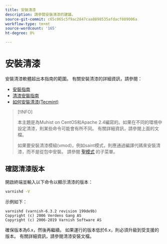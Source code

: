 ```yaml
---
title: 安裝清漆
description: 請參閱安裝清漆的建議。
source-git-commit: c65c065c5f9ac2847caa8898535afdacf089006a
workflow-type: tm+mt
source-wordcount: '165'
ht-degree: 0%

---
```



# 安裝清漆

安裝清漆軟體超出本指南的範圍。 有關安裝清漆的詳細資訊，請參閱：

- [安裝指南](https://www.varnish-software.com/developers/tutorials/installing-varnish-ubuntu/)
- [清漆安裝指南](https://www.varnish-cache.org/docs)
- [如何安裝清漆(Tecmint)](https://www.tecmint.com/install-varnish-cache-web-accelerator/)

>[!INFO]
>
>本主題是為Muhist on CentOS和Apache 2.4編寫的。如果在不同的環境中設定清漆，則某些命令可能會有所不同。 有關詳細資訊，請參閱上面的文檔。
>
>如果要安裝清漆模組(vmod)，例如saint模式，則應通過編譯代碼來安裝清漆，而不是從包中安裝。 請參閱 [聖模式](config-varnish-advanced.md#saint-mode) 的子菜單。

## 確認清漆版本

開啟終端並輸入以下命令以顯示清漆的版本：

```bash
varnishd -V
```

示例如下：

```terminal
varnishd (varnish-6.3.2 revision 199de9b)
Copyright (c) 2006 Verdens Gang AS
Copyright (c) 2006-2019 Varnish Software AS
```

確保版本為6.x，然後再繼續。 如果運行的版本低於6.x，則必須升級到受支援的版本。 有關詳細資訊，請參閱清漆安裝文檔。
